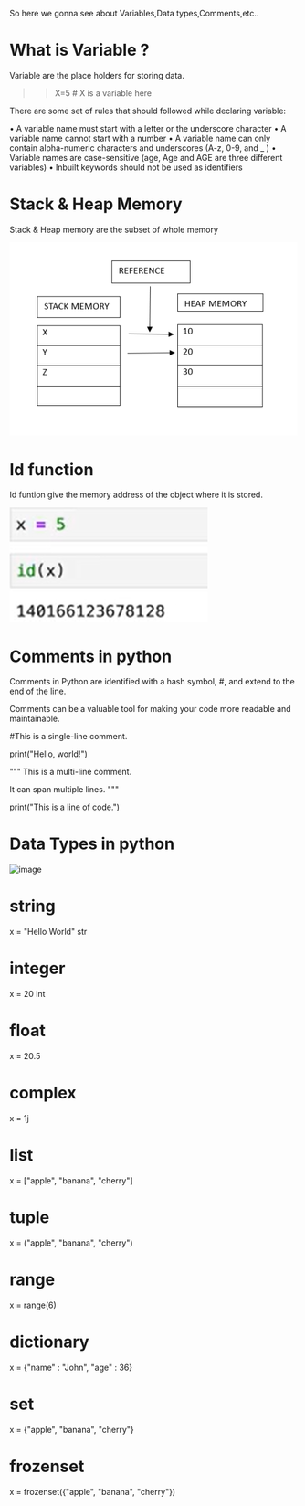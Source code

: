 So here we gonna see about Variables,Data types,Comments,etc..

# What is Variable ?

Variable are the place holders for storing data.

>>X=5 # X is a variable here

There are some set of rules that should followed while declaring variable:

• A variable name must start with a letter or the underscore character
• A variable name cannot start with a number
• A variable name can only contain alpha-numeric characters and underscores (A-z, 0-9, and
_ )
• Variable names are case-sensitive (age, Age and AGE are three different variables)
• Inbuilt keywords should not be used as identifiers

# Stack & Heap Memory

Stack & Heap memory are the subset of whole memory 

![alt text](image.png)

# Id function

Id funtion give the memory address of the object where it is stored.

![alt text](image-1.png)

# Comments in python

Comments in Python are identified with a hash symbol, #, and extend to the end of the line. 

Comments can be a valuable tool for making your code more readable and maintainable.

#This is a single-line comment.

print("Hello, world!") 

"""
This is a multi-line comment.

It can span multiple lines.
"""

print("This is a line of code.")

# Data Types in python

![image](https://github.com/PrithivRaaj/LearnPython/assets/111727780/cd947bd0-65a6-477b-8d1f-bf075f76e58f)

# string

x = "Hello World"	 str

# integer

x = 20	 int	

# float

x = 20.5	

# complex

x = 1j  

# list

x = ["apple", "banana", "cherry"]  	

# tuple

x = ("apple", "banana", "cherry")	 

# range

x = range(6)	
# dictionary

x = {"name" : "John", "age" : 36} 	

# set

x = {"apple", "banana", "cherry"} 	

# frozenset

x = frozenset({"apple", "banana", "cherry"}) 

